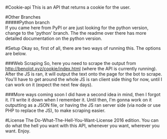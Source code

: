 #Cookie-api
This is an API that returns a cookie for the user.

#Other Branches  
#####Python branch  
If you came here from PyPI or are just looking for the python version, change to the 'python' branch.
The the readme over there has more detailed documentation on the python version.

#Setup
Okay so, first of all, there are two ways of running this. The options are below. 

###Web Scraping
So, here you need to scrape the  output from http://benolot.xyz/cookie/index.html (where the API is currently running). After the JS is ran, it will output the text onto the page for the bot to scrape. You'll have to get around the whole JS is ran client side thing for now, until I can work on it (expect the next few days).

###More ways coming soon
I did have a second idea in mind, then I forgot it. I'll write it down when I remember it. Until then, I'm gonna work on it outputting as a JSON file, or having the JS ran server side (via node or use PHP to replace the JS), to make scraping easier. 

#License
The Do-What-The-Hell-You-Want-License 2016 edition. You can do what the hell you want with this API, whenever you want, wherever you want. Enjoy.